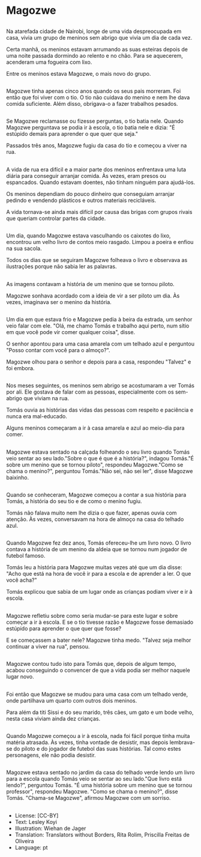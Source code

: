 # Magozwe

##
Na atarefada cidade de Nairobi, longe de uma vida despreocupada em casa, vivia um grupo de meninos sem abrigo que vivia um dia de cada vez.

Certa manhã, os meninos estavam arrumando as suas esteiras depois de uma noite passada dormindo ao relento e no chão. Para se aquecerem, acenderam uma fogueira com lixo.

Entre os meninos estava Magozwe, o mais novo do grupo.

##
Magozwe tinha apenas cinco anos quando os seus pais morreram. Foi então que foi viver com o tio. O tio não cuidava do menino e nem lhe dava comida suficiente. Além disso, obrigava-o a fazer trabalhos pesados.

##
Se Magozwe reclamasse ou fizesse perguntas, o tio batia nele. Quando Magozwe perguntava se podia ir à escola, o tio batia nele e dizia: "É estúpido demais para aprender o que quer que seja."

Passados três anos, Magozwe fugiu da casa do tio e começou a viver na rua.

##
A vida de rua era difícil e a maior parte dos meninos enfrentava uma luta diária para conseguir arranjar comida. Às vezes, eram presos ou espancados. Quando estavam doentes, não tinham ninguém para ajudá-los.

Os meninos dependiam do pouco dinheiro que conseguiam arranjar pedindo e vendendo plásticos e outros materiais recicláveis.

A vida tornava-se ainda mais difícil por causa das brigas com grupos rivais que queriam controlar partes da cidade.

##
Um dia, quando Magozwe estava vasculhando os caixotes do lixo, encontrou um velho livro de contos meio rasgado. Limpou a poeira e enfiou na sua sacola.

Todos os dias que se seguiram Magozwe folheava o livro e observava as ilustrações porque não sabia ler as palavras.

##
As imagens contavam a história de um menino que se tornou piloto.

Magozwe sonhava acordado com a ideia de vir a ser piloto um dia. Às vezes, imaginava ser o menino da história.

##
Um dia em que estava frio e Magozwe pedia à beira da estrada, um senhor veio falar com ele. "Olá, me chamo Tomás e trabalho aqui perto, num sítio em que você pode vir comer qualquer coisa", disse.

O senhor apontou para uma casa amarela com um telhado azul e perguntou "Posso contar com você para o almoço?".

Magozwe olhou para o senhor e depois para a casa, respondeu "Talvez" e foi embora.

##
Nos meses seguintes, os meninos sem abrigo se acostumaram a ver Tomás por ali. Ele gostava de falar com as pessoas, especialmente com os sem-abrigo que viviam na rua.

Tomás ouvia as histórias das vidas das pessoas com respeito e paciência e nunca era mal-educado.

Alguns meninos começaram a ir à casa amarela e azul ao meio-dia para comer.

##
Magozwe estava sentado na calçada folheando o seu livro quando Tomás veio sentar ao seu lado."Sobre o que é que é a história?", indagou Tomás."É sobre um menino que se tornou piloto", respondeu Magozwe."Como se chama o menino?", perguntou Tomás."Não sei, não sei ler", disse Magozwe baixinho.

##
Quando se conheceram, Magozwe começou a contar a sua história para Tomás, a história do seu tio e de como o menino fugiu.

Tomás não falava muito nem lhe dizia o que fazer, apenas ouvia com atenção. Às vezes, conversavam na hora de almoço na casa do telhado azul.

##
Quando Magozwe fez dez anos, Tomás ofereceu-lhe um livro novo. O livro contava a história de um menino da aldeia que se tornou num jogador de futebol famoso.

Tomás leu a história para Magozwe muitas vezes até que um dia disse: "Acho que está na hora de você ir para a escola e de aprender a ler. O que você acha?"

Tomás explicou que sabia de um lugar onde as crianças podiam viver e ir à escola.

##
Magozwe refletiu sobre como seria mudar-se para este lugar e sobre começar a ir à escola. E se o tio tivesse razão e Magozwe fosse demasiado estúpido para aprender o que quer que fosse?

E se começassem a bater nele? Magozwe tinha medo. "Talvez seja melhor continuar a viver na rua", pensou.

##
Magozwe contou tudo isto para Tomás que, depois de algum tempo, acabou conseguindo o convencer de que a vida podia ser melhor naquele lugar novo.

##
Foi então que Magozwe se mudou para uma casa com um telhado verde, onde partilhava um quarto com outros dois meninos.

Para além da titi Sissi e do seu marido, três cães, um gato e um bode velho, nesta casa viviam ainda dez crianças.

##
Quando Magozwe começou a ir à escola, nada foi fácil porque tinha muita matéria atrasada. Às vezes, tinha vontade de desistir, mas depois lembrava-se do piloto e do jogador de futebol das suas histórias. Tal como estes personagens, ele não podia desistir.

##
Magozwe estava sentado no jardim da casa do telhado verde lendo um livro para a escola quando Tomás veio se sentar ao seu lado."Que livro está lendo?", perguntou Tomás. "É uma história sobre um menino que se tornou professor", respondeu Magozwe. "Como se chama o menino?", disse Tomás. "Chama-se Magozwe", afirmou Magozwe com um sorriso.

##
* License: [CC-BY]
* Text: Lesley Koyi
* Illustration: Wiehan de Jager
* Translation: Translators without Borders, Rita Rolim, Priscilla Freitas de Oliveira
* Language: pt
